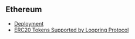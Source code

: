 ## Ethereum

- [Deployment](ethereum/protocol-deployment)
- [ERC20 Tokens Supported by Loopring Protocol](ethereum/registered-tokens)
